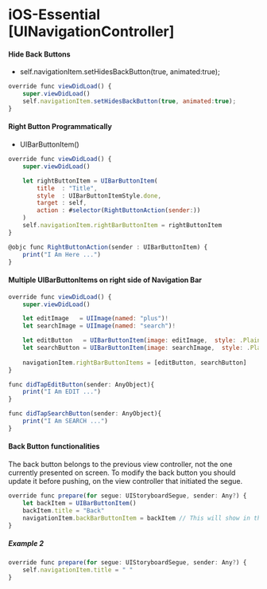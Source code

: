 # iOS-Essential [UINavigationController]

####  Hide Back Buttons
 - self.navigationItem.setHidesBackButton(true, animated:true);

```javascript
override func viewDidLoad() {
    super.viewDidLoad()
    self.navigationItem.setHidesBackButton(true, animated:true);
}
```

####  Right Button Programmatically
 - UIBarButtonItem()

```javascript
override func viewDidLoad() {
    super.viewDidLoad()

    let rightButtonItem = UIBarButtonItem(
        title  : "Title",
        style  : UIBarButtonItemStyle.done,
        target : self,
        action : #selector(RightButtonAction(sender:))
    )
    self.navigationItem.rightBarButtonItem = rightButtonItem
}

@objc func RightButtonAction(sender : UIBarButtonItem) {
    print("I Am Here ...")
}
```
#### Multiple UIBarButtonItems on right side of Navigation Bar

```javascript
override func viewDidLoad() {
    super.viewDidLoad()

    let editImage   = UIImage(named: "plus")!
    let searchImage = UIImage(named: "search")!

    let editButton   = UIBarButtonItem(image: editImage,  style: .Plain, target: self, action: "didTapEditButton:")
    let searchButton = UIBarButtonItem(image: searchImage,  style: .Plain, target: self, action: "didTapSearchButton:")
    
    navigationItem.rightBarButtonItems = [editButton, searchButton]
}

func didTapEditButton(sender: AnyObject){
    print("I Am EDIT ...")
}

func didTapSearchButton(sender: AnyObject){
    print("I Am SEARCH ...")
}
```

#### Back Button functionalities
The back button belongs to the previous view controller, not the one currently presented on screen. To modify the back button you should update it before pushing, on the view controller that initiated the segue.

```javascript
override func prepare(for segue: UIStoryboardSegue, sender: Any?) {
    let backItem = UIBarButtonItem()
    backItem.title = "Back"
    navigationItem.backBarButtonItem = backItem // This will show in the next view controller being pushed
}
```

##### Example 2

```javascript
override func prepare(for segue: UIStoryboardSegue, sender: Any?) {
    self.navigationItem.title = " "
}
```
